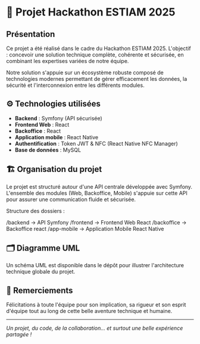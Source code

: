 # 🚀 Projet Hackathon ESTIAM 2025

## Présentation

Ce projet a été réalisé dans le cadre du Hackathon ESTIAM 2025. L'objectif : concevoir une solution technique complète, cohérente et sécurisée, en combinant les expertises variées de notre équipe.

Notre solution s'appuie sur un écosystème robuste composé de technologies modernes permettant de gérer efficacement les données, la sécurité et l'interconnexion entre les différents modules.

## ⚙️ Technologies utilisées

- **Backend** : Symfony (API sécurisée)
- **Frontend Web** : React
- **Backoffice** : React
- **Application mobile** : React Native
- **Authentification** : Token JWT & NFC (React Native NFC Manager)
- **Base de données** : MySQL

## 🏗️ Organisation du projet

Le projet est structuré autour d'une API centrale développée avec Symfony. L'ensemble des modules (Web, Backoffice, Mobile) s'appuie sur cette API pour assurer une communication fluide et sécurisée.

Structure des dossiers :

/backend → API Symfony
/frontend → Frontend Web React
/backoffice → Backoffice react 
/app-mobile → Application Mobile React Native



## 🗂️ Diagramme UML

Un schéma UML est disponible dans le dépôt pour illustrer l'architecture technique globale du projet.

## 🙏 Remerciements

Félicitations à toute l'équipe pour son implication, sa rigueur et son esprit d'équipe tout au long de cette belle aventure technique et humaine.

---

*Un projet, du code, de la collaboration… et surtout une belle expérience partagée !*

